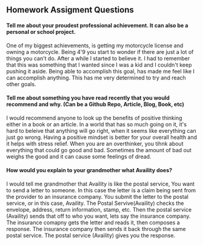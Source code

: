 
## Homework Assigment Questions

#### Tell me about your proudest professional achievement.  It can also be a personal or school project.  

One of my biggest achievements, is getting my motorcycle license and owning a motorcycle. Being 4'9 you start to wonder if there are just a lot of things you can't do. After a while I started to believe it. I had to remember that this was something that I wanted since I was a kid and I couldn't keep pushing it aside. Being able to accomplish this goal, has made me feel like I can accomplish anything. This has me very determined to try and reach other goals. 



#### Tell me about something you have read recently that you would recommend and why. (Can be a Github Repo, Article, Blog, Book, etc) 


I would recommend anyone to look up the benefits of positive thinking either in a book or an article. In a world that has so much going on it, it's hard to beleive that anything will go right, when it seems like everything can just go wrong. Having a positive mindset is better for your overall health and it helps with stress relief. When you are an overthinker, you tihnk about everything that could go good and bad. Sometimes the amount of bad out weighs the good and it can cause some feelings of dread.

#### How would you explain to your grandmother what Availity does?


I would tell me grandmother that Availity is like the postal service, You want to send a letter to someone. In this case the letter is a claim being sent from the provider to an insurance company. You submit the letter to the postal service, or in this case,  Availity. The Postal Servive(Availity) checks the envelope, address, return information, stamp, etc. Then the postal service (Availity) sends that off to who you want, lets say the insurance company. The insurance comapny gets the letter and reads it, then composes a response. The insurance company then sends it back through the same postal service. The postal service (Availity) gives you the response.
